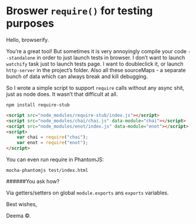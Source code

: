 # Broswer `require()` for testing purposes

Hello, browserify.


You’re a great tool! But sometimes it is very annoyingly compile your code `--standalone` in order to just launch tests in browser. I don’t want to launch `watchify` task just to launch tests page. I want to doubleclick it, or launch `http-server` in the project’s folder. Also all these sourceMaps - a separate bunch of data which can always break and kill debugging.

So I wrote a simple script to support `require` calls without any async shit, just as node does. It wasn’t that difficult at all.

```shell
npm install require-stub
```

```html
<script src="node_modules/require-stub/index.js"></script>
<script src="node_modules/chai/chai.js" data-module="chai"></script>
<script src="node_modules/enot/index.js" data-module="enot"></script>
<script>
	var chai = require("chai");
	var enot = require("enot");
</script>
```

You can even run require in PhantomJS:

```
mocha-phantomjs test/index.html
```




######You ask how?

Via getters/setters on global `module.exports` ans `exports` variables.

Best wishes,

Deema ©.
